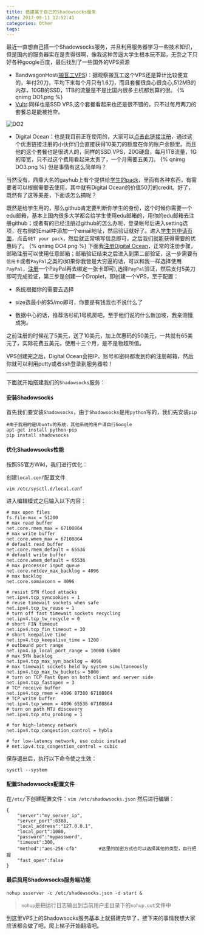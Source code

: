 ```yaml
---
title: 搭建属于自己的Shadowsocks服务
date: 2017-08-11 12:52:41
categories: Other
tags:
---
```

最近一直想自己搭一个Shadowsocks服务，并且利用服务器学习一些技术知识，但是国内的服务器实在是贵得很啊，像我这种苦逼大学生根本玩不起，无奈之下只好各种google百度，最后找到了一些国外的VPS资源

* BandwagonHost([搬瓦工VPS](http://banwagong.cn/fangan.html))：据观察搬瓦工这个VPS还是算计比较便宜的，年付20刀，平均下来每个月只有1.6刀，而且套餐很良心很良心,512MB的内存，10GB的SSD，1TB的流量是不是比国内很多主机都划算的很。
  {% qnimg DO1.png %}
  <!--more-->
* [Vultr](https://www.vultr.com/):同样也是SSD VPS,这个套餐看起来也还是很不错的，只不过每月两刀的套餐总是能被抢空。

![DO2](/home/skyhive/hexo/picture/images/DO2.png)

* Digital Ocean：也是我目前正在使用的，大家可以[点击此链接注册](https://m.do.co/c/0b7931b5f2e8)，通过这个优惠链接注册的小伙伴们会直接获得10美刀的额度在你的账户余额里。而且他的这个套餐也是很诱人的，同样的SSD VPS，20G硬盘，每月1TB流量，1G的带宽，只不过这个费用看起来太贵了，一个月需要五美刀。
  {% qnimg DO3.png %}
  但是事情有这么简单吗？

当然没有，鼎鼎大名的gayhub上有个提供给[学生的pack](https://education.github.com)，里面有各种东西，有需要者可以根据需要去使用，其中就有Digital Ocean的价值50刀的credit。好了，既然有了这等美差，下面该怎么搞呢？

既然是给学生用的，那么github肯定要判断你学生的身份，这个时候你需要一个edu邮箱，基本上国内很多大学都会给学生使用edu邮箱的，用你的edu邮箱去注册github；或者有的已经注册过github的怎么办呢，登录帐号后进入setting选项，在右侧的Email中添加一个email地址，然后验证就好了。进入[学生包申请页面](https://education.github.com)，点击`GET your pack`，然后就正常填写信息即可，之后我们就能获得需要的优惠码了。
{% qnimg DO4.png %}
下面我[注册Digital Ocean](https://m.do.co/c/0b7931b5f2e8)，正常的注册步骤，邮箱注册可以使用任意邮箱；邮箱验证结束之后进入到第二部验证，这一步需要有`信用卡`或者`PayPal`之类的(如果你我皆是大穷逼的话，可以和我一样选择使用`PayPal`，[注册](https://www.paypal.com)一个PayPal再去绑定一张卡即可),选择`PayPal`验证，然后支付5美刀即可完成验证，第三步是创建一个Droplet，即创建一个VPS，至于配置：
* 系统根据你的需要去选择

* size选最小的$5/mo即可，你要是有钱我也不说什么了

* 数据中心的话，推荐洛杉矶1号机房吧，至于他们说的什么新加坡，我亲测慢成狗。

之前注册的时候花了5美元，送了10美元，加上优惠码的50美元，一共就有65美元了，实际花费五美元，使用十三个月，是不是物超所值。

VPS创建完之后，Digital Ocean会把IP、账号和密码都发到你的注册邮箱，然后你就可以利用putty或者ssh登录到服务器啦！

-----------------------------------------
下面就开始搭建我们的`Shadowsocks`服务：
#### 安装Shadowsocks
首先我们要安装`Shadowsocks`，由于`Shadowsocks`是用`python`写的，我们先安装`pip`
```
#由于我用的是Ubuntu的系统，其他系统的用户请自行Google
apt-get install python-pip
pip install shadowsocks
```
#### 优化Shadowsocks性能
按照SS官方Wiki，我们进行优化：

创建`local.conf`配置文件
```
vim /etc/sysctl.d/local.conf
```
进入编辑模式之后输入以下内容：
```
# max open files
fs.file-max = 51200
# max read buffer
net.core.rmem_max = 67108864
# max write buffer
net.core.wmem_max = 67108864
# default read buffer
net.core.rmem_default = 65536
# default write buffer
net.core.wmem_default = 65536
# max processor input queue
net.core.netdev_max_backlog = 4096
# max backlog
net.core.somaxconn = 4096

# resist SYN flood attacks
net.ipv4.tcp_syncookies = 1
# reuse timewait sockets when safe
net.ipv4.tcp_tw_reuse = 1
# turn off fast timewait sockets recycling
net.ipv4.tcp_tw_recycle = 0
# short FIN timeout
net.ipv4.tcp_fin_timeout = 30
# short keepalive time
net.ipv4.tcp_keepalive_time = 1200
# outbound port range
net.ipv4.ip_local_port_range = 10000 65000
# max SYN backlog
net.ipv4.tcp_max_syn_backlog = 4096
# max timewait sockets held by system simultaneously
net.ipv4.tcp_max_tw_buckets = 5000
# turn on TCP Fast Open on both client and server side
net.ipv4.tcp_fastopen = 3
# TCP receive buffer
net.ipv4.tcp_rmem = 4096 87380 67108864
# TCP write buffer
net.ipv4.tcp_wmem = 4096 65536 67108864
# turn on path MTU discovery
net.ipv4.tcp_mtu_probing = 1

# for high-latency network
net.ipv4.tcp_congestion_control = hybla

# for low-latency network, use cubic instead
# net.ipv4.tcp_congestion_control = cubic
```
保存退出后，执行以下命令使之生效：
```
sysctl --system
```

#### 配置Shadowsocks配置文件
在`/etc/`下创建配置文件：`vim /etc/shadowsocks.json`
然后进行编辑：
```
{
    "server":"my_server_ip",
    "server_port":8388,
    "local_address":"127.0.0.1",
    "local_port":1080,
    "password":"mypassword",
    "timeout":300,
    "method":"aes-256-cfb"        #这里的加密方式也可以选择其他的类型，自行把握
    "fast_open":false
}
```
#### 最后启用Shadowsocks服务端功能
```
nohup ssserver -c /etc/shadowsocks.json -d start &
```
>`nohup`是把运行日志输出到当前用户主目录下的`nohup.out`文件中

到这里VPS上的Shadowsocks服务基本上就搭建完毕了，接下来的事情我想大家应该都会做了吧，爬上梯子开始翻墙吧。

